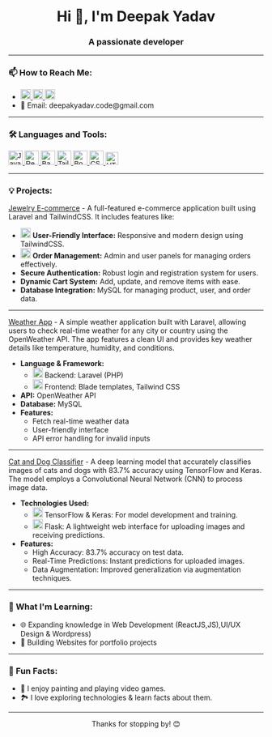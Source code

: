 <h1 align="center">Hi 👋, I'm Deepak Yadav</h1>
<h3 align="center">A passionate developer</h3>

---

<h3 align="left">📫 How to Reach Me:</h3>
<ul>
  <p>
  <li>
  <a href="https://linkedin.com/in/deepak-apk/" target="blank">
    <img src="https://img.shields.io/badge/-LinkedIn-blue?logo=linkedin&logoColor=white" alt="LinkedIn" style="width: auto; height: 20px; font-family: 'Poppins', sans-serif;"/>
  </a>
  <a href="https://www.instagram.com/your-instagram-handle/" target="blank">
    <img src="https://img.shields.io/badge/-Instagram-E4405F?logo=instagram&logoColor=white" alt="Instagram" style="width: auto; height: 20px; font-family: 'Poppins', sans-serif;" />
  </a>
 <a href="https://twitter.com/your-twitter-handle" target="blank">
    <img src="https://img.shields.io/badge/-Twitter-1DA1F2?logo=twitter&logoColor=white" alt="Twitter" style="width: auto; height: 20px; font-family: 'Poppins', sans-serif;" />
  </a>

</li>
<li>
    📧 Email: deepakyadav.code@gmail.com
  </li>
</p>
  
</ul>

---

<h3 align="left">🛠️ Languages and Tools:</h3>
<p align="left">
<a href="https://developer.mozilla.org/en-US/docs/Web/JavaScript" target="blank">
  <img src="https://img.shields.io/badge/-JavaScript-F7DF1E?logo=javascript&logoColor=black" alt="JavaScript" style="width: auto; height: 28px; font-family: 'Poppins', sans-serif;" />
</a>
<a href="https://reactjs.org/" target="blank">
  <img src="https://img.shields.io/badge/-React-61DAFB?logo=react&logoColor=black" alt="React" style="width: auto; height: 28px; font-family: 'Poppins', sans-serif;" />
</a>
<a href="https://babeljs.io/" target="blank">
  <img src="https://img.shields.io/badge/-Babel-F9DC3E?logo=babel&logoColor=white" alt="Babel" style="width: auto; height: 28px; font-family: 'Poppins', sans-serif;" />
</a>
<a href="https://tailwindcss.com/" target="blank">
  <img src="https://img.shields.io/badge/-TailwindCSS-38B2AC?logo=tailwind-css&logoColor=white" alt="TailwindCSS" style="width: auto; height: 28px; font-family: 'Poppins', sans-serif;" />
</a>
<a href="https://getbootstrap.com" target="blank">
  <img src="https://img.shields.io/badge/-Bootstrap-563D7C?logo=bootstrap&logoColor=white" alt="Bootstrap" style="width: auto; height: 28px; font-family: 'Poppins', sans-serif;" />
</a>
<a href="https://www.w3schools.com/css/" target="blank">
  <img src="https://img.shields.io/badge/-CSS3-1572B6?logo=css3&logoColor=white" alt="CSS3" style="width: auto; height: 28px; font-family: 'Poppins', sans-serif;" />
</a>
<a href="https://www.w3.org/html/" target="blank">
  <img src="https://img.shields.io/badge/-HTML5-E34F26?logo=html5&logoColor=white" alt="HTML5" style="width: auto; height: 25px; font-family: 'Poppins', sans-serif;" />
</a>
</p>

---

<h3 align="left">💡 Projects:</h3>

<a href="https://github.com/deepak-apk/project1" target="_blank">Jewelry E-commerce</a> - A full-featured e-commerce application built using Laravel and TailwindCSS. It includes features like:

- <img src="https://img.icons8.com/ios/50/000000/laravel.png" alt="Laravel" width="20" /> **User-Friendly Interface:** Responsive and modern design using TailwindCSS.
- <img src="https://img.icons8.com/ios/50/000000/tailwindcss.png" alt="TailwindCSS" width="20" /> **Order Management:** Admin and user panels for managing orders effectively.
- **Secure Authentication:** Robust login and registration system for users.
- **Dynamic Cart System:** Add, update, and remove items with ease.
- **Database Integration:** MySQL for managing product, user, and order data.

---

<a href="https://github.com/deepak-apk/project2" target="_blank">Weather App</a> - A simple weather application built with Laravel, allowing users to check real-time weather for any city or country using the OpenWeather API. The app features a clean UI and provides key weather details like temperature, humidity, and conditions.

- **Language & Framework:**
    - <img src="https://img.icons8.com/ios/50/000000/laravel.png" alt="Laravel" width="20" /> Backend: Laravel (PHP)
    - <img src="https://img.icons8.com/ios/50/000000/tailwindcss.png" alt="TailwindCSS" width="20" /> Frontend: Blade templates, Tailwind CSS
- **API:** OpenWeather API
- **Database:** MySQL
- **Features:**
    - Fetch real-time weather data
    - User-friendly interface
    - API error handling for invalid inputs

---

<a href="https://github.com/deepak-apk/project3" target="_blank">Cat and Dog Classifier</a> - A deep learning model that accurately classifies images of cats and dogs with 83.7% accuracy using TensorFlow and Keras. The model employs a Convolutional Neural Network (CNN) to process image data.

- <strong>Technologies Used:</strong>
    - <img src="https://img.icons8.com/ios/50/000000/tensorflow.png" alt="TensorFlow" width="20" /> TensorFlow & Keras: For model development and training.
    - <img src="https://img.icons8.com/ios/50/000000/python.png" alt="Flask" width="20" /> Flask: A lightweight web interface for uploading images and receiving predictions.
- <strong>Features:</strong>
    - High Accuracy: 83.7% accuracy on test data.
    - Real-Time Predictions: Instant predictions for uploaded images.
    - Data Augmentation: Improved generalization via augmentation techniques.



---

<h3 align="left">🌱 What I'm Learning:</h3>
<ul>
  <li>🌐 Expanding knowledge in Web Development (ReactJS,JS),UI/UX Design & Wordpress) </li>
  <li>🔧 Building Websites for portfolio projects </li>
</ul>



---

<h3 align="left">🚀 Fun Facts:</h3>
<ul>
  <li>🎨 I enjoy painting and playing video games.</li>
  <li>🏞️ I love exploring technologies & learn facts about them.</li>
</ul>

---

<p align="center">Thanks for stopping by! 😊</p>




